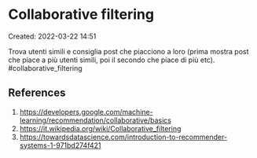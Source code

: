 # Collaborative filtering
Created: 2022-03-22 14:51

Trova utenti simili e consiglia post che piacciono a loro (prima mostra post che piace a più utenti simili, poi il secondo che piace di più etc).
#collaborative_filtering

## References
1. https://developers.google.com/machine-learning/recommendation/collaborative/basics
2. https://it.wikipedia.org/wiki/Collaborative_filtering
3. https://towardsdatascience.com/introduction-to-recommender-systems-1-971bd274f421